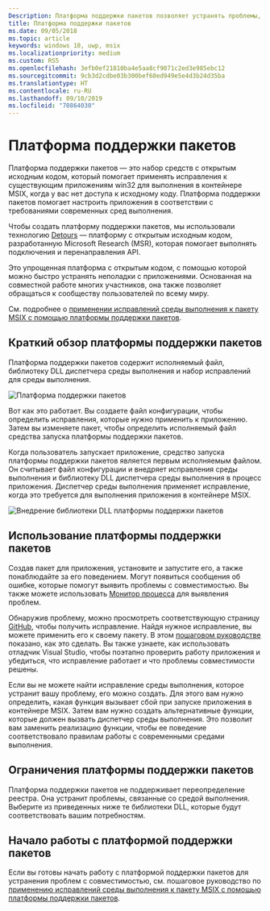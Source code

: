 ```yaml
---
Description: Платформа поддержки пакетов позволяет устранять проблемы, препятствующие выполнению классических приложений в контейнере MSIX.
title: Платформа поддержки пакетов
ms.date: 09/05/2018
ms.topic: article
keywords: windows 10, uwp, msix
ms.localizationpriority: medium
ms.custom: RS5
ms.openlocfilehash: 3efb0ef21810ba4e5aa8cf9071c2ed3e985ebc12
ms.sourcegitcommit: 9cb3d2cdbe03b300bef60ed949e5e4d3b24d35ba
ms.translationtype: HT
ms.contentlocale: ru-RU
ms.lasthandoff: 09/10/2019
ms.locfileid: "70864030"
---
```

# <a name="package-support-framework"></a>Платформа поддержки пакетов

Платформа поддержки пакетов — это набор средств с открытым исходным кодом, который помогает применять исправления к существующим приложениям win32 для выполнения в контейнере MSIX, когда у вас нет доступа к исходному коду. Платформа поддержки пакетов помогает настроить приложения в соответствии с требованиями современных сред выполнения.

Чтобы создать платформу поддержки пакетов, мы использовали технологию [Detours](https://www.microsoft.com/en-us/research/project/detours) — платформу с открытым исходным кодом, разработанную Microsoft Research (MSR), которая помогает выполнять подключения и перенаправления API.

Это упрощенная платформа с открытым кодом, с помощью которой можно быстро устранять неполадки с приложениями. Основанная на совместной работе многих участников, она также позволяет обращаться к сообществу пользователей по всему миру.

См. подробнее о [применении исправлений среды выполнения к пакету MSIX с помощью платформы поддержки пакетов](https://docs.microsoft.com/windows/uwp/porting/package-support-framework).

## <a name="a-quick-look-inside-of-the-package-support-framework"></a>Краткий обзор платформы поддержки пакетов

Платформа поддержки пакетов содержит исполняемый файл, библиотеку DLL диспетчера среды выполнения и набор исправлений для среды выполнения.

![Платформа поддержки пакетов](images/package-support-framework.png)

Вот как это работает. Вы создаете файл конфигурации, чтобы определить исправления, которые нужно применить к приложению. Затем вы изменяете пакет, чтобы определить исполняемый файл средства запуска платформы поддержки пакетов.

Когда пользователь запускает приложение, средство запуска платформы поддержки пакетов является первым исполняемым файлом. Он считывает файл конфигурации и внедряет исправления среды выполнения и библиотеку DLL диспетчера среды выполнения в процесс приложения. Диспетчер среды выполнения применяет исправление, когда это требуется для выполнения приложения в контейнере MSIX.

![Внедрение библиотеки DLL платформы поддержки пакетов](images/package-support-framework-2.png)

## <a name="how-to-use-the-package-support-framework"></a>Использование платформы поддержки пакетов

Создав пакет для приложения, установите и запустите его, а также понаблюдайте за его поведением. Могут появиться сообщения об ошибке, которые помогут выявить проблемы с совместимостью. Вы также можете использовать [Монитор процесса](https://docs.microsoft.com/sysinternals/downloads/procmon) для выявления проблем.

Обнаружив проблему, можно просмотреть соответствующую страницу [GitHub](https://github.com/Microsoft/MSIX-PackageSupportFramework/), чтобы получить исправление. Найдя нужное исправление, вы можете применить его к своему пакету. В этом [пошаговом руководстве](https://docs.microsoft.com/windows/uwp/porting/package-support-framework) показано, как это сделать. Вы также узнаете, как использовать отладчик Visual Studio, чтобы поэтапно проверить работу приложения и убедиться, что исправление работает и что проблемы совместимости решены.

Если вы не можете найти исправление среды выполнения, которое устранит вашу проблему, его можно создать. Для этого вам нужно определить, какая функция вызывает сбой при запуске приложения в контейнере MSIX. Затем вам нужно создать альтернативные функции, которые должен вызвать диспетчер среды выполнения. Это позволит вам заменить реализацию функции, чтобы ее поведение соответствовало правилам работы с современными средами выполнения.

## <a name="limitation-of-package-support-framework"></a>Ограничения платформы поддержки пакетов 
Платформа поддержки пакетов не поддерживает переопределение реестра. Она устранит проблемы, связанные со средой выполнения. Выберите из приведенных ниже те библиотеки DLL, которые будут соответствовать вашим потребностям. 

## <a name="get-started-with-the-package-support-framework"></a>Начало работы с платформой поддержки пакетов

Если вы готовы начать работу с платформой поддержки пакетов для устранения проблем с совместимостью, см. пошаговое руководство по [применению исправлений среды выполнения к пакету MSIX с помощью платформы поддержки пакетов](https://docs.microsoft.com/windows/uwp/porting/package-support-framework).
